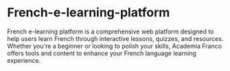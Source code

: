 # French-e-learning-platform
French e-learning platform is a comprehensive web platform designed to help users learn French through interactive lessons, quizzes, and resources. Whether you're a beginner or looking to polish your skills, Academia Franco offers tools and content to enhance your French language learning experience.
